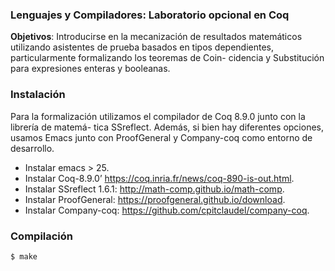 ### Lenguajes y Compiladores: Laboratorio opcional en Coq

**Objetivos**: Introducirse en la mecanización de resultados matemáticos
utilizando asistentes de prueba basados en tipos dependientes, particularmente
formalizando los teoremas de Coin- cidencia y Substitución para expresiones
enteras y booleanas.

### Instalación

Para la formalización utilizamos el compilador de Coq 8.9.0 junto con la
librería de matemá- tica SSreflect. Además, si bien hay diferentes opciones,
usamos Emacs junto con ProofGeneral y Company-coq como entorno de desarrollo.

- Instalar emacs > 25.
- Instalar Coq-8.9.0’ https://coq.inria.fr/news/coq-890-is-out.html.
- Instalar SSreflect 1.6.1: http://math-comp.github.io/math-comp.
- Instalar ProofGeneral: https://proofgeneral.github.io/download.
- Instalar Company-coq: https://github.com/cpitclaudel/company-coq.

### Compilación

```console
$ make
```
